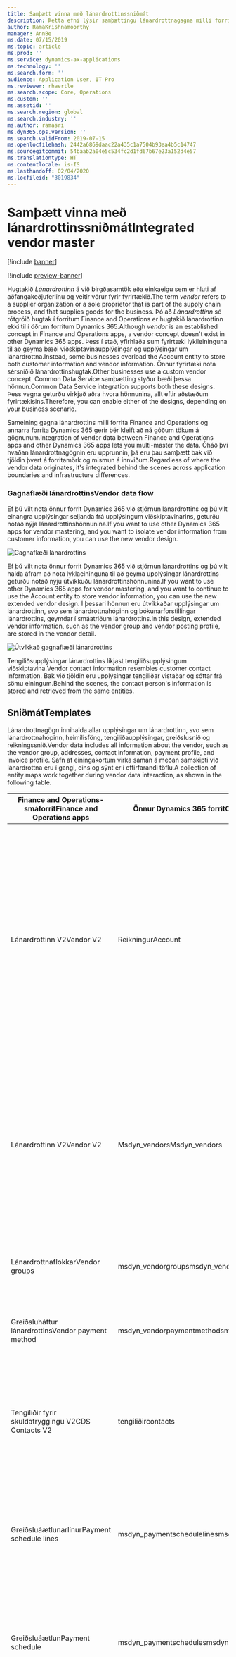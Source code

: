 ```yaml
---
title: Samþætt vinna með lánardrottinssniðmát
description: Þetta efni lýsir samþættingu lánardrottnagagna milli forrita Finance and Operations og Common Data Service.
author: RamaKrishnamoorthy
manager: AnnBe
ms.date: 07/15/2019
ms.topic: article
ms.prod: ''
ms.service: dynamics-ax-applications
ms.technology: ''
ms.search.form: ''
audience: Application User, IT Pro
ms.reviewer: rhaertle
ms.search.scope: Core, Operations
ms.custom: ''
ms.assetid: ''
ms.search.region: global
ms.search.industry: ''
ms.author: ramasri
ms.dyn365.ops.version: ''
ms.search.validFrom: 2019-07-15
ms.openlocfilehash: 2442a6869daac22a435c1a7504b93ea4b5c14747
ms.sourcegitcommit: 54baab2a04e5c534fc2d1fd67b67e23a152d4e57
ms.translationtype: HT
ms.contentlocale: is-IS
ms.lasthandoff: 02/04/2020
ms.locfileid: "3019834"
---
```

# <a name="integrated-vendor-master"></a><span data-ttu-id="c0cbe-103">Samþætt vinna með lánardrottinssniðmát</span><span class="sxs-lookup"><span data-stu-id="c0cbe-103">Integrated vendor master</span></span>

[!include [banner](../../includes/banner.md)]

[!include [preview-banner](../../includes/preview-banner.md)]

<span data-ttu-id="c0cbe-104">Hugtakið *Lánardrottinn* á við birgðasamtök eða einkaeigu sem er hluti af aðfangakeðjuferlinu og veitir vörur fyrir fyrirtækið.</span><span class="sxs-lookup"><span data-stu-id="c0cbe-104">The term *vendor* refers to a supplier organization or a sole proprietor that is part of the supply chain process, and that supplies goods for the business.</span></span> <span data-ttu-id="c0cbe-105">Þó að *Lánardrottinn* sé rótgróið hugtak í forritum Finance and Operations er hugtakið lánardrottinn ekki til í öðrum forritum Dynamics 365.</span><span class="sxs-lookup"><span data-stu-id="c0cbe-105">Although *vendor* is an established concept in Finance and Operations apps, a vendor concept doesn't exist in other Dynamics 365 apps.</span></span> <span data-ttu-id="c0cbe-106">Þess í stað, yfirhlaða sum fyrirtæki lykileininguna til að geyma bæði viðskiptavinaupplýsingar og upplýsingar um lánardrottna.</span><span class="sxs-lookup"><span data-stu-id="c0cbe-106">Instead, some businesses overload the Account entity to store both customer information and vendor information.</span></span> <span data-ttu-id="c0cbe-107">Önnur fyrirtæki nota sérsniðið lánardrottinshugtak.</span><span class="sxs-lookup"><span data-stu-id="c0cbe-107">Other businesses use a custom vendor concept.</span></span> <span data-ttu-id="c0cbe-108">Common Data Service samþætting styður bæði þessa hönnun.</span><span class="sxs-lookup"><span data-stu-id="c0cbe-108">Common Data Service integration supports both these designs.</span></span> <span data-ttu-id="c0cbe-109">Þess vegna geturðu virkjað aðra hvora hönnunina, allt eftir aðstæðum fyrirtækisins.</span><span class="sxs-lookup"><span data-stu-id="c0cbe-109">Therefore, you can enable either of the designs, depending on your business scenario.</span></span>

<span data-ttu-id="c0cbe-110">Sameining gagna lánardrottins milli forrita Finance and Operations og annarra forrita Dynamics 365 gerir þér kleift að ná góðum tökum á gögnunum.</span><span class="sxs-lookup"><span data-stu-id="c0cbe-110">Integration of vendor data between Finance and Operations apps and other Dynamics 365 apps lets you multi-master the data.</span></span> <span data-ttu-id="c0cbe-111">Óháð því hvaðan lánardrottnagögnin eru upprunnin, þá eru þau samþætt bak við tjöldin þvert á forritamörk og mismun á innviðum.</span><span class="sxs-lookup"><span data-stu-id="c0cbe-111">Regardless of where the vendor data originates, it's integrated behind the scenes across application boundaries and infrastructure differences.</span></span> 

### <a name="vendor-data-flow"></a><span data-ttu-id="c0cbe-112">Gagnaflæði lánardrottins</span><span class="sxs-lookup"><span data-stu-id="c0cbe-112">Vendor data flow</span></span>

<span data-ttu-id="c0cbe-113">Ef þú vilt nota önnur forrit Dynamics 365 við stjórnun lánardrottins og þú vilt einangra upplýsingar seljanda frá upplýsingum viðskiptavinarins, geturðu notað nýja lánardrottinshönnunina.</span><span class="sxs-lookup"><span data-stu-id="c0cbe-113">If you want to use other Dynamics 365 apps for vendor mastering, and you want to isolate vendor information from customer information, you can use the new vendor design.</span></span>

![Gagnaflæði lánardrottins](media/dual-write-vendor-data-flow.png)

<span data-ttu-id="c0cbe-115">Ef þú vilt nota önnur forrit Dynamics 365 við stjórnun lánardrottins og þú vilt halda áfram að nota lyklaeininguna til að geyma upplýsingar lánardrottins geturðu notað nýju útvíkkuðu lánardrottinshönnunina.</span><span class="sxs-lookup"><span data-stu-id="c0cbe-115">If you want to use other Dynamics 365 apps for vendor mastering, and you want to continue to use the Account entity to store vendor information, you can use the new extended vendor design.</span></span> <span data-ttu-id="c0cbe-116">Í þessari hönnun eru útvíkkaðar upplýsingar um lánardrottinn, svo sem lánardrottnahópinn og bókunarforstillingar lánardrottins, geymdar í smáatriðum lánardrottins.</span><span class="sxs-lookup"><span data-stu-id="c0cbe-116">In this design, extended vendor information, such as the vendor group and vendor posting profile, are stored in the vendor detail.</span></span>

![Útvíkkað gagnaflæði lánardrottins](media/dual-write-vendor-detail.jpg)

<span data-ttu-id="c0cbe-118">Tengiliðsupplýsingar lánardrottins líkjast tengiliðsupplýsingum viðskiptavina.</span><span class="sxs-lookup"><span data-stu-id="c0cbe-118">Vendor contact information resembles customer contact information.</span></span> <span data-ttu-id="c0cbe-119">Bak við tjöldin eru upplýsingar tengiliðar vistaðar og sóttar frá sömu einingum.</span><span class="sxs-lookup"><span data-stu-id="c0cbe-119">Behind the scenes, the contact person's information is stored and retrieved from the same entities.</span></span>

## <a name="templates"></a><span data-ttu-id="c0cbe-120">Sniðmát</span><span class="sxs-lookup"><span data-stu-id="c0cbe-120">Templates</span></span>

<span data-ttu-id="c0cbe-121">Lánardrottnagögn innihalda allar upplýsingar um lánardrottinn, svo sem lánardrottnahópinn, heimilisföng, tengiliðaupplýsingar, greiðslusnið og reikningssnið.</span><span class="sxs-lookup"><span data-stu-id="c0cbe-121">Vendor data includes all information about the vendor, such as the vendor group, addresses, contact information, payment profile, and invoice profile.</span></span> <span data-ttu-id="c0cbe-122">Safn af einingakortum virka saman á meðan samskipti við lánardrottna eru í gangi, eins og sýnt er í eftirfarandi töflu.</span><span class="sxs-lookup"><span data-stu-id="c0cbe-122">A collection of entity maps work together during vendor data interaction, as shown in the following table.</span></span>

<span data-ttu-id="c0cbe-123">Finance and Operations-smáforrit</span><span class="sxs-lookup"><span data-stu-id="c0cbe-123">Finance and Operations apps</span></span> | <span data-ttu-id="c0cbe-124">Önnur Dynamics 365 forrit</span><span class="sxs-lookup"><span data-stu-id="c0cbe-124">Other Dynamics 365 apps</span></span>         | <span data-ttu-id="c0cbe-125">Lýsing</span><span class="sxs-lookup"><span data-stu-id="c0cbe-125">Description</span></span>
----------------------------|---------------------------------|------------
<span data-ttu-id="c0cbe-126">Lánardrottinn V2</span><span class="sxs-lookup"><span data-stu-id="c0cbe-126">Vendor V2</span></span>               | <span data-ttu-id="c0cbe-127">Reikningur</span><span class="sxs-lookup"><span data-stu-id="c0cbe-127">Account</span></span> | <span data-ttu-id="c0cbe-128">Fyrirtæki sem nota lyklaeininguna til að geyma upplýsingar um lánardrottna geta haldið áfram að nota hana á sama hátt.</span><span class="sxs-lookup"><span data-stu-id="c0cbe-128">Businesses that use the Account entity to store vendor information can continue to use it in the same way.</span></span> <span data-ttu-id="c0cbe-129">Þau geta einnig nýtt sér yfirlýsta virkni lánardrottins sem kemur vegna samþættingar forrita Finance and Operations.</span><span class="sxs-lookup"><span data-stu-id="c0cbe-129">They can also take advantage of the explicit vendor functionality that is coming because of Finance and Operations apps integration.</span></span>
<span data-ttu-id="c0cbe-130">Lánardrottinn V2</span><span class="sxs-lookup"><span data-stu-id="c0cbe-130">Vendor V2</span></span>               | <span data-ttu-id="c0cbe-131">Msdyn\_vendors</span><span class="sxs-lookup"><span data-stu-id="c0cbe-131">Msdyn\_vendors</span></span> | <span data-ttu-id="c0cbe-132">Fyrirtæki sem nota sérsniðna lausn fyrir lánardrottna geta nýtt sér hugtakið tilbúinn lánardrottinn sem er kynntur til sögunnar í Common Data Service vegna samþættingar forrita Finance and Operations.</span><span class="sxs-lookup"><span data-stu-id="c0cbe-132">Businesses that use a custom solution for vendors can take advantage of the out-of-box vendor concept that is being introduced in Common Data Service because of Finance and Operations apps integration.</span></span> 
<span data-ttu-id="c0cbe-133">Lánardrottnaflokkar</span><span class="sxs-lookup"><span data-stu-id="c0cbe-133">Vendor groups</span></span> | <span data-ttu-id="c0cbe-134">msdyn_vendorgroups</span><span class="sxs-lookup"><span data-stu-id="c0cbe-134">msdyn_vendorgroups</span></span> | <span data-ttu-id="c0cbe-135">Þetta sniðmát samstillir upplýsingar um hóp lánardrottna.</span><span class="sxs-lookup"><span data-stu-id="c0cbe-135">This template synchronizes vendor group information.</span></span>
<span data-ttu-id="c0cbe-136">Greiðsluháttur lánardrottins</span><span class="sxs-lookup"><span data-stu-id="c0cbe-136">Vendor payment method</span></span> | <span data-ttu-id="c0cbe-137">msdyn_vendorpaymentmethods</span><span class="sxs-lookup"><span data-stu-id="c0cbe-137">msdyn_vendorpaymentmethods</span></span> | <span data-ttu-id="c0cbe-138">Þetta sniðmát samstillir upplýsingar um greiðslumáta lánardrottna.</span><span class="sxs-lookup"><span data-stu-id="c0cbe-138">This template synchronizes vendor payment method information.</span></span>
<span data-ttu-id="c0cbe-139">Tengiliðir fyrir skuldatryggingu V2</span><span class="sxs-lookup"><span data-stu-id="c0cbe-139">CDS Contacts V2</span></span>             | <span data-ttu-id="c0cbe-140">tengiliðir</span><span class="sxs-lookup"><span data-stu-id="c0cbe-140">contacts</span></span>                        | <span data-ttu-id="c0cbe-141">[Tengiliða](customer-mapping.md#cds-contacts-v2-to-contacts)-sniðmátið samstillir allar aðal-, aðrar og þriðju tengiliðaupplýsingar, bæði fyrir viðskiptavini og framleiðendur.</span><span class="sxs-lookup"><span data-stu-id="c0cbe-141">The [contacts](customer-mapping.md#cds-contacts-v2-to-contacts) template synchronizes all primary, secondary, and tertiary contact information, for both customers and vendors.</span></span>
<span data-ttu-id="c0cbe-142">Greiðsluáætlunarlínur</span><span class="sxs-lookup"><span data-stu-id="c0cbe-142">Payment schedule lines</span></span>      | <span data-ttu-id="c0cbe-143">msdyn_paymentschedulelines</span><span class="sxs-lookup"><span data-stu-id="c0cbe-143">msdyn_paymentschedulelines</span></span>      | <span data-ttu-id="c0cbe-144">[Greiðsluáætlunarlínu](customer-mapping.md#payment-schedule-lines-to-msdyn_paymentschedulelines)-sniðmátið samstillir tilvísunargögn greiðsluáætlunar, bæði fyrir viðskiptavini og lánardrottna.</span><span class="sxs-lookup"><span data-stu-id="c0cbe-144">The [payment schedule lines](customer-mapping.md#payment-schedule-lines-to-msdyn_paymentschedulelines) template synchronizes reference data for customers and vendors.</span></span>
<span data-ttu-id="c0cbe-145">Greiðsluáætlun</span><span class="sxs-lookup"><span data-stu-id="c0cbe-145">Payment schedule</span></span>            | <span data-ttu-id="c0cbe-146">msdyn_paymentschedules</span><span class="sxs-lookup"><span data-stu-id="c0cbe-146">msdyn_paymentschedules</span></span>          | <span data-ttu-id="c0cbe-147">[Greiðsluáætlana](customer-mapping.md#payment-schedule-to-msdyn_paymentschedules)-sniðmátið samstillir tilvísunargögn greiðsluáætlunar, bæði fyrir viðskiptavini og lánardrottna.</span><span class="sxs-lookup"><span data-stu-id="c0cbe-147">The [payment schedules](customer-mapping.md#payment-schedule-to-msdyn_paymentschedules) template synchronizes payment schedule reference data, for both customers and vendors.</span></span>
<span data-ttu-id="c0cbe-148">Greiðsludagalínur CDS V2</span><span class="sxs-lookup"><span data-stu-id="c0cbe-148">Payment day lines CDS V2</span></span>    | <span data-ttu-id="c0cbe-149">msdyn_paymentdaylines</span><span class="sxs-lookup"><span data-stu-id="c0cbe-149">msdyn_paymentdaylines</span></span>           | <span data-ttu-id="c0cbe-150">[Greiðsludagalínu](customer-mapping.md#payment-day-lines-cds-v2-to-msdyn_paymentdaylines)-sniðmátið samstillir tilvísunargögn greiðsludagalína fyrir viðskiptavini og lánardrottna.</span><span class="sxs-lookup"><span data-stu-id="c0cbe-150">The [payment day lines](customer-mapping.md#payment-day-lines-cds-v2-to-msdyn_paymentdaylines) template synchronizes payment day lines reference data for customers and vendors.</span></span>
<span data-ttu-id="c0cbe-151">Greiðsludagar CDS</span><span class="sxs-lookup"><span data-stu-id="c0cbe-151">Payment days CDS</span></span>            | <span data-ttu-id="c0cbe-152">msdyn_paymentdays</span><span class="sxs-lookup"><span data-stu-id="c0cbe-152">msdyn_paymentdays</span></span>               | <span data-ttu-id="c0cbe-153">[Greiðsludagar](customer-mapping.md#payment-days-cds-to-msdyn_paymentdays)-sniðmátið samstillir tilvísunargögn greiðsludaga, bæði fyrir viðskiptavini og lánardrottna.</span><span class="sxs-lookup"><span data-stu-id="c0cbe-153">The [payment days](customer-mapping.md#payment-days-cds-to-msdyn_paymentdays) template synchronizes payment days reference data, for both customers and vendors.</span></span>
<span data-ttu-id="c0cbe-154">Greiðsluskilmálar</span><span class="sxs-lookup"><span data-stu-id="c0cbe-154">Terms of payment</span></span>            | <span data-ttu-id="c0cbe-155">msdyn_paymentterms</span><span class="sxs-lookup"><span data-stu-id="c0cbe-155">msdyn_paymentterms</span></span>              | <span data-ttu-id="c0cbe-156">[Greiðsluskilmála](customer-mapping.md#terms-of-payment-to-msdyn_paymentterms)-sniðmátið samstillir tilvísunargögn greiðsluskilmála (skilmála greiðslu), bæði fyrir viðskiptavini og lánardrottna.</span><span class="sxs-lookup"><span data-stu-id="c0cbe-156">The [terms of payment](customer-mapping.md#terms-of-payment-to-msdyn_paymentterms) template synchronizes payment terms reference data, for both customers and vendors.</span></span>
<span data-ttu-id="c0cbe-157">Viðskeyti nafna</span><span class="sxs-lookup"><span data-stu-id="c0cbe-157">Name affixes</span></span>                | <span data-ttu-id="c0cbe-158">msdyn_nameaffixes</span><span class="sxs-lookup"><span data-stu-id="c0cbe-158">msdyn_nameaffixes</span></span>               | <span data-ttu-id="c0cbe-159">[Heitisviðskeytis](customer-mapping.md#name-affixes-to-msdyn_nameaffixes)-sniðmátið samstillir tilvísunargögn nafnaviðskeyta, bæði fyrir viðskiptavini og lánardrottna.</span><span class="sxs-lookup"><span data-stu-id="c0cbe-159">The [name affixes](customer-mapping.md#name-affixes-to-msdyn_nameaffixes) template synchronizes name affixes reference data, for both customers and vendors.</span></span>

[!include [symbols](../../includes/dual-write-symbols.md)]

[!include [Vendors](includes/VendorsV2-msdyn-vendors.md)]

[!include [Vendor groups](includes/VendVendorGroup-msdyn-vendorgroups.md)]

[!include [Vendor payment methods](includes/VendorPaymentMethod-msdyn-vendorpaymentmethods.md)]
